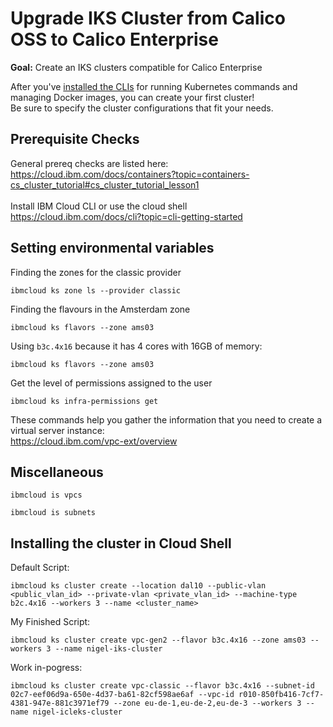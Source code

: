 # Upgrade IKS Cluster from Calico OSS to Calico Enterprise

**Goal:** Create an IKS clusters compatible for Calico Enterprise

After you've [installed the CLIs](https://cloud.ibm.com/docs/containers?topic=containers-cs_cluster_tutorial#cs_cluster_tutorial_lesson1) for running Kubernetes commands and managing Docker images, you can create your first cluster! <br/>
Be sure to specify the cluster configurations that fit your needs.


## Prerequisite Checks

General prereq checks are listed here: <br/>
https://cloud.ibm.com/docs/containers?topic=containers-cs_cluster_tutorial#cs_cluster_tutorial_lesson1 <br/>
<br/>
Install IBM Cloud CLI or use the cloud shell <br/>
https://cloud.ibm.com/docs/cli?topic=cli-getting-started


## Setting environmental variables

Finding the zones for the classic provider
```
ibmcloud ks zone ls --provider classic
```

Finding the flavours in the Amsterdam zone

```
ibmcloud ks flavors --zone ams03
```

Using ```b3c.4x16``` because it has 4 cores with 16GB of memory:

```
ibmcloud ks flavors --zone ams03
```

Get the level of permissions assigned to the user
```
ibmcloud ks infra-permissions get
```

These commands help you gather the information that you need to create a virtual server instance: <br/>
https://cloud.ibm.com/vpc-ext/overview


## Miscellaneous

```
ibmcloud is vpcs
```
```
ibmcloud is subnets
```

## Installing the cluster in Cloud Shell

Default Script:
```
ibmcloud ks cluster create --location dal10 --public-vlan <public_vlan_id> --private-vlan <private_vlan_id> --machine-type b2c.4x16 --workers 3 --name <cluster_name>
```

My Finished Script:
```
ibmcloud ks cluster create vpc-gen2 --flavor b3c.4x16 --zone ams03 --workers 3 --name nigel-iks-cluster
```

Work in-pogress:
```
ibmcloud ks cluster create vpc-classic --flavor b3c.4x16 --subnet-id 02c7-eef06d9a-650e-4d37-ba61-82cf598ae6af --vpc-id r010-850fb416-7cf7-4381-947e-881c3971ef79 --zone eu-de-1,eu-de-2,eu-de-3 --workers 3 --name nigel-icleks-cluster
```
